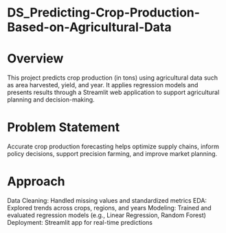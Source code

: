 # DS_Predicting-Crop-Production-Based-on-Agricultural-Data

# Overview
 This project predicts crop production (in tons) using agricultural data such as area harvested, yield, and year. It applies regression models and presents results through a Streamlit web application to support agricultural planning and decision-making.

# Problem Statement
Accurate crop production forecasting helps optimize supply chains, inform policy decisions, support precision farming, and improve market planning.

# Approach
Data Cleaning: Handled missing values and standardized metrics
EDA: Explored trends across crops, regions, and years
Modeling: Trained and evaluated regression models (e.g., Linear Regression, Random Forest)
Deployment: Streamlit app for real-time predictions
